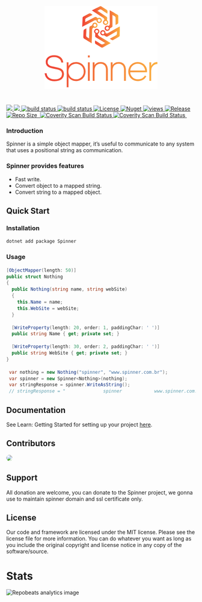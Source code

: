 <div align="center">
  <img src="/assets/logo.png?raw=true">
</div>

#

 <a href="https://github.com/Daniel-iel/Spinner/graphs/contributors" alt="Contributors">
    <img src="https://img.shields.io/github/contributors/Daniel-iel/Spinner" />
</a>
<a href="https://github.com/Daniel-iel/Spinner/commits/main" alt="Total Commits">
    <img src="https://img.shields.io/github/commit-activity/m/Daniel-iel/Spinner/main" />
</a>  
<a href="https://github.com/Daniel-iel/Spinner/actions/workflows/ci.yml">
    <img src="https://github.com/Daniel-iel/Spinner/actions/workflows/ci.yml/badge.svg" alt="build status">
</a>
<a href="https://github.com/Daniel-iel/Spinner/actions/workflows/ci.yml">
    <img src="https://github.com/Daniel-iel/Spinner/actions/workflows/ci-documentation.yml/badge.svg" alt="build status">
</a>
<a href="https://github.com/Daniel-iel/Spinner/blob/main/LICENSE">
    <img src="https://img.shields.io/github/license/Daniel-iel/Spinner" alt="License"/>
</a>
<a href="https://www.nuget.org/packages/Spinner">
    <img src="https://img.shields.io/nuget/dt/Spinner" alt="Nuget"/>
</a>  
<a href="#">
  <img alt="views" title="Views" src="https://visitor-badge-reloaded.herokuapp.com/badge?page_id=https://github.com/Daniel-iel/Spinner&logo=github"/>
</a>
<a href="#">
  <img alt="Release" title="Release" src="https://img.shields.io/nuget/v/spinner"/>
</a>
<a href="#">
  <img alt="Repo Size" title="Repo Size" src="https://img.shields.io/github/repo-size/Daniel-iel/spinner"/>
</a>
<a href="https://www.codefactor.io/repository/github/Daniel-iel/spinner">
  <img alt="" title="" src="https://www.codefactor.io/repository/github/Daniel-iel/spinner/badge"/>  
</a>
<a href="https://codecov.io/gh/Daniel-iel/Spinner">
  <img alt="Coverity Scan Build Status" src="https://codecov.io/gh/Daniel-iel/Spinner/branch/main/graph/badge.svg?token=0DO0Z5CA6N/">
</a>
<a href="https://scan.coverity.com/projects/spinner">
  <img alt="Coverity Scan Build Status"
       src="https://img.shields.io/coverity/scan/24116.svg"/>
</a>
<a href="">
  <img alt="" src="https://api.meercode.io/badge/Daniel-iel/Spinner?type=ci-score&lastDay=31"/>
</a>

<br />

### Introduction

Spinner is a simple object mapper, it’s useful to communicate to any system that uses a positional string as communication.

### Spinner provides features

* Fast write.
* Convert object to a mapped string.
* Convert string to a mapped object.

## Quick Start

### Installation

```csharp
dotnet add package Spinner
```

### Usage

```csharp
[ObjectMapper(length: 50)]
public struct Nothing
{
  public Nothing(string name, string webSite)
  {
    this.Name = name;
    this.WebSite = webSite;
  }
  
  [WriteProperty(length: 20, order: 1, paddingChar: ' ')]
  public string Name { get; private set; }
  
  [WriteProperty(length: 30, order: 2, paddingChar: ' ')]
  public string WebSite { get; private set; }
}
    
 var nothing = new Nothing("spinner", "www.spinner.com.br");
 var spinner = new Spinner<Nothing>(nothing);
 var stringResponse = spinner.WriteAsString();   
 // stringResponse = "              spinner            www.spinner.com.br"
```

## Documentation

See Learn: Getting Started for setting up your project [here](https://spinnerframework.com/).

## Contributors

<a href="https://github.com/Daniel-iel">
  <img src="https://github.com/Daniel-iel.png?size=40" width="40" style="border-radius: 100%" />
</a>

## Support

All donation are welcome, you can donate to the Spinner project, we gonna use to maintain spinner domain and ssl certificate only.

## License

Our code and framework are licensed under the MIT license. Please see the license file for more information. You can do whatever you want as long as you include the original copyright and license notice in any copy of the software/source.

# Stats

<img src="https://repobeats.axiom.co/api/embed/c3f5ed375e6e703c23a90745aaee5bca46ebd0fd.svg" alt="Repobeats analytics image" />
